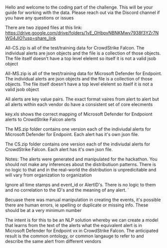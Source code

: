 Hello and welcome to the coding part of the challenge.  This will be your guide for working with the data. Please reach out via the Discord channel if you have any questions or issues

There are two zipped files at this link:
https://drive.google.com/drive/folders/1vE_OHbpvNBNKMwv7938f3YZr7NWG4JlO?usp=share_link

All-CS.zip is all of the test/training data for CrowdStrike Falcon. The individual alerts are json objects and the file is a collection of those objects.  The file itself doesn't have a top level elelemt so itself it is not a valid jsob object

All-MS.zip is all of the test/training data for Microsoft Defender for Endpoint. The individual alerts are json objects and the file is a collection of those objects.  The file itself doesn't have a top level elelemt so itself it is not a valid jsob object

All alerts are key value pairs.  The exact format vaires from alert to alert but all alerts within each vendor do have a consistent set of core elecments 

key.xls shows the correct mapping of Microsoft Defender for Endpoiont alerts to CrowdStrike Falcon alerts

The MS.zip folder contains one version each of the indiviudal alerts for Microsoft Defender for Endpoint. Each alert has it's own json file. 

The CS.zip folder contains one version each of the indiviudal alerts for CrowdStrike Falcon. Each alert has it's own json file. 

Notes:
The alerts were generated and manipulated for the hackathon. You should not make any inferences about the distributiuon patterns. There is no logic to that and in the real-world the distribution is unpredicitable and will vary from organization to organization

Ignore all time stamps and event_id or AlertID's. There is no logic to them and no correlation to the ID's and the meaning of any alert. `

Becuase there was manual manipulation in creating the events, it's possible there are human errors, ie spelling or duplicate or missing info. These should be at a very minimum number

The intent is for this to be an NLP solution whereby we can create a model that learns from the text of the alerts what the equivalent alert is in Microsoft Defender for Endpoint vx in CrowdStrike Falcon. The anticipated result is the common ontology, or common langauge to refer to and describe the same alert from different vendors 
